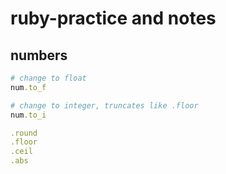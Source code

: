 # ruby-practice and notes

## numbers

```rb
# change to float
num.to_f

# change to integer, truncates like .floor
num.to_i

.round
.floor
.ceil
.abs
```

